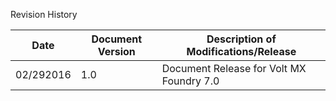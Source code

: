                           

Revision History

  
| Date | Document Version | Description of Modifications/Release |
| --- | --- | --- |
| 02/292016 | 1.0 | Document Release for Volt MX Foundry 7.0 |
